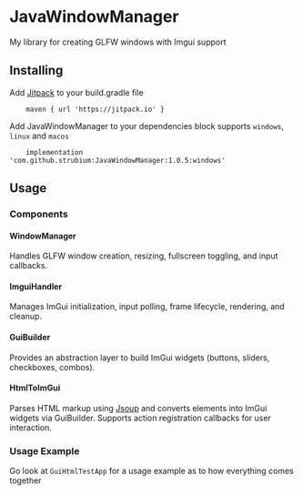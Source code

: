 # JavaWindowManager

My library for creating GLFW windows with Imgui support

## Installing

Add [Jitpack](https://www.jitpack.io/#strubium/JavaWindowManager) to your build.gradle file
```
    maven { url 'https://jitpack.io' }
```

Add JavaWindowManager to your dependencies block supports `windows`, `linux` and `macos`

```
    implementation 'com.github.strubium:JavaWindowManager:1.0.5:windows'
```

## Usage

### Components
#### WindowManager
Handles GLFW window creation, resizing, fullscreen toggling, and input callbacks.

#### ImguiHandler
Manages ImGui initialization, input polling, frame lifecycle, rendering, and cleanup.

#### GuiBuilder
Provides an abstraction layer to build ImGui widgets (buttons, sliders, checkboxes, combos).

#### HtmlToImGui
Parses HTML markup using [Jsoup](https://jsoup.org/) and converts elements into ImGui widgets via GuiBuilder. Supports action registration callbacks for user interaction.

### Usage Example 
Go look at `GuiHtmlTestApp` for a usage example as to how everything comes together
